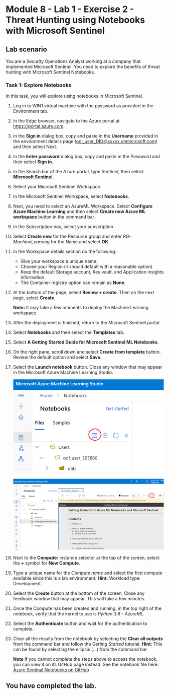 # Module 8 - Lab 1 - Exercise 2 - Threat Hunting using Notebooks with Microsoft Sentinel

## Lab scenario

You are a Security Operations Analyst working at a company that implemented Microsoft Sentinel. You need to explore the benefits of threat hunting with Microsoft Sentinel Notebooks.


### Task 1: Explore Notebooks

In this task, you will explore using notebooks in Microsoft Sentinel.

1. Log in to WIN1 virtual machine with the password as provided in the Environment tab.  

2. In the Edge browser, navigate to the Azure portal at https://portal.azure.com.

3. In the **Sign in** dialog box, copy and paste in the **Username** provided in the environment details page (odl_user_DID@xxxxx.onmicrosoft.com) and then select Next.

4. In the **Enter password** dialog box, copy and paste in the Password and then select **Sign in**.

5. In the Search bar of the Azure portal, type *Sentinel*, then select **Microsoft Sentinel**.

6. Select your Microsoft Sentinel Workspace.

7. In the Microsoft Sentinel Workspace, select **Notebooks**.

8. Next, you need to select an AzureML Workspace. Select **Configure Azure Machine Learning** and then select  **Create new Azure ML workspace** button in the command bar.

9. In the Subscription box, select your subscription.

10. Select **Create new** for the Resource group and enter *RG-MachineLearning* for the Name and select **OK**. 

11.	In the Workspace details section do the following:

    - Give your workspace a unique name.
    - Choose your Region (it should default with a reasonable option)
    - Keep the default Storage account, Key vault, and Application insights information.
    - The Container registry option can remain as **None**.

12.	At the bottom of the page, select **Review + create**. Then on the next page, select **Create**. 

     **Note:** It may take a few moments to deploy the Machine Learning workspace. 

13.	After the deployment is finished, return to the Microsoft Sentinel portal.

14. Select **Notebooks** and then select the **Templates** tab. 

15. Select **A Getting Started Guide for Microsoft Sentinel ML Notebooks**. 

16. On the right pane, scroll down and select **Create from template** button. Review the default option and select **Save**.

17. Select the **Launch notebook** button. Close any window that may appear in the Microsoft Azure Machine Learning Studio.

    ![](../Media/ot1.png)      

    ![](../Media/n1.png)

18.	Next to the **Compute:** instance selector at the top of the screen, select the **+** symbol for **New Compute**.

19.	Type a unique name for the *Compute name* and select the first compute available since this is a lab environment. **Hint:** Workload type: Development.

20.	Select the **Create** button at the bottom of the screen. Close any feedback window that may appear. This will take a few minutes.

21.	Once the Compute has been created and running, in the top right of the notebook, verify that the kernel to use is *Python 3.8 - AzureML*.

22.  Select the **Authenticate** button and wait for the authentication to complete.

23. Clear all the results from the notebook by selecting the **Clear all outputs** from the command bar and follow the *Getting Started* tutorial. **Hint:** This can be found by selecting the ellipsis (...) from the command bar.

    **Note** If you cannot complete the steps above to access the notebook, you can view it on its GitHub page instead.  See the notebook file here: [Azure Sentinal Notebooks on GitHub](https://github.com/Azure/Azure-Sentinel-Notebooks/blob/8122bca32387d60a8ee9c058ead9d3ab8f4d61e6/A%20Getting%20Started%20Guide%20For%20Azure%20Sentinel%20ML%20Notebooks.ipynb) 

## You have completed the lab.
